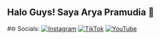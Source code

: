 ## Halo Guys! Saya Arya Pramudia 👋


#🌐 Socials:
[![Instagram](https://img.shields.io/badge/Instagram-%23E4405F.svg?logo=Instagram&logoColor=white)](https://instagram.com/aryxhzc) [![TikTok](https://img.shields.io/badge/TikTok-%23000000.svg?logo=TikTok&logoColor=white)](https://tiktok.com/@aryaaxyn) [![YouTube](https://img.shields.io/badge/YouTube-%23FF0000.svg?logo=YouTube&logoColor=white)](https://youtube.com/@AryaaPramudia) 
